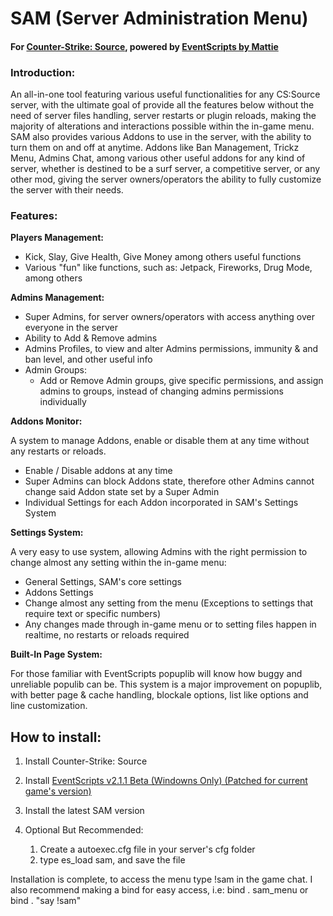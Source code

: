 # SAM (Server Administration Menu)
#### For [Counter-Strike: Source](https://store.steampowered.com/app/240/CounterStrike_Source/), powered by [EventScripts by Mattie](http://mattie.net/cs/)

### Introduction:

An all-in-one tool featuring various useful functionalities for any CS:Source server, with the ultimate goal
of provide all the features below without the need of server files handling, server restarts or plugin reloads,
making the majority of alterations and interactions possible within the in-game menu.
SAM also provides various Addons to use in the server, with the ability to turn them on and off at anytime.
Addons like Ban Management, Trickz Menu, Admins Chat, among various other useful addons for any kind of server,
whether is destined to be a surf server, a competitive server, or any other mod, giving the server owners/operators
the ability to fully customize the server with their needs.

### Features:

**Players Management:**

- Kick, Slay, Give Health, Give Money among others useful functions
- Various "fun" like functions, such as: Jetpack, Fireworks, Drug Mode, among others

**Admins Management:**

- Super Admins, for server owners/operators with access anything over everyone in the server
- Ability to Add & Remove admins
- Admins Profiles, to view and alter Admins permissions, immunity & and ban level, and other useful info
- Admin Groups:
    - Add or Remove Admin groups, give specific permissions, and assign admins to groups,
      instead of changing admins permissions individually
      
**Addons Monitor:**

A system to manage Addons, enable or disable them at any time without any restarts or reloads.

- Enable / Disable addons at any time
- Super Admins can block Addons state, therefore other Admins cannot change said Addon state set by a Super Admin
- Individual Settings for each Addon incorporated in SAM's Settings System

**Settings System:**

A very easy to use system, allowing Admins with the right permission to change almost any setting within the in-game menu:

- General Settings, SAM's core settings
- Addons Settings
- Change almost any setting from the menu (Exceptions to settings that require text or specific numbers)
- Any changes made through in-game menu or to setting files happen in realtime, no restarts or reloads required

**Built-In Page System:**

For those familiar with EventScripts popuplib will know how buggy and unreliable populib can be. This system
is a major improvement on popuplib, with better page & cache handling, blockale options, list like options
and line customization.

## How to install:
1. Install Counter-Strike: Source
2. Install [EventScripts v2.1.1 Beta (Windowns Only) (Patched for current game's version)](https://drive.google.com/file/d/1HORQyHUSURVwnHluTBG9hMqb2D7hZHB2/view?usp=sharing)
3. Install the latest SAM version
4. Optional But Recommended:

    1. Create a autoexec.cfg file in your server's cfg folder
    2. type es_load sam, and save the file
    
Installation is complete, to access the menu type !sam in the game chat.
I also recommend making a bind for easy access, i.e:
bind . sam_menu
or
bind . "say !sam" 
